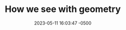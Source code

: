 ---
layout: blog 
title:  "How we see with geometry"
date:   2023-05-11 16:03:47 -0500
categories: talk
tags: [blog, talk, fun]
talk-type: seminar
image: /assets/cortex/eye.png
file:
talk-venue: UC Berkeley Many cheerful facts, spring 2023
summary: When we see, the data from our eyes streams into the seemingly impenetrable jumble of neurons and synapses called our brain. In between, the signal passes through the _visual cortex_, a few layers of preprocessing which converts our visual field into abstract shapes. To do this, it seems evolution discovered differential geometry. First, the orientation of neurons in the visual cortex traces out a _contact structure_, a field of planes in R^3 tangent to no 2-dimensional submanifold. This automatically traces contours around everything we see. Second, the shape of the neurons themselves follow orbits of Euclidean and conformal symmetries, ensuring our perception is invariant under change of perspective. Together, this geometry will reveal itself to us through illusions and hallucinations.
---